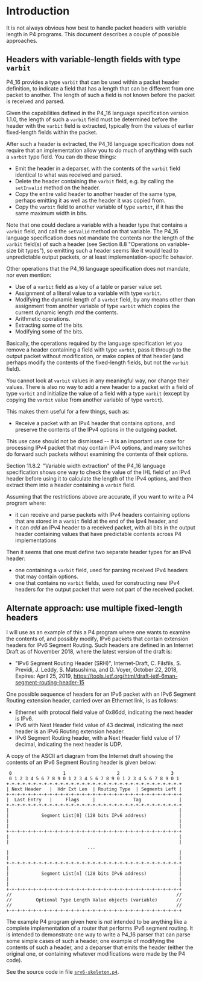 # Introduction

It is not always obvious how best to handle packet headers with
variable length in P4 programs.  This document describes a couple of
possible approaches.


## Headers with variable-length fields with type `varbit`

P4_16 provides a type `varbit` that can be used within a packet header
definition, to indicate a field that has a length that can be
different from one packet to another.  The length of such a field is
not known before the packet is received and parsed.

Given the capabilities defined in the P4_16 language specification
version 1.1.0, the length of such a `varbit` field must be determined
before the header with the `varbit` field is extracted, typically from
the values of earlier fixed-length fields within the packet.

After such a header is extracted, the P4_16 language specification
does not require that an implementation allow you to _do_ much of
anything with such a `varbit` type field.  You can do these things:

+ Emit the header in a deparser, with the contents of the `varbit`
  field identical to what was received and parsed.
+ Delete the header containing the `varbit` field, e.g. by calling the
  `setInvalid` method on the header.
+ Copy the entire valid header to another header of the same type,
  perhaps emitting it as well as the header it was copied from.
+ Copy the `varbit` field to another variable of type `varbit`, if it
  has the same maximum width in bits.

Note that one could declare a variable with a header type that
contains a `varbit` field, and call the `setValid` method on that
variable.  The P4_16 language specification does not mandate the
contents nor the length of the `varbit` field(s) of such a header (see
Section 8.8 "Operations on variable-size bit types"), so emitting such
a header seems like it would lead to unpredictable output packets, or
at least implementation-specific behavior.

Other operations that the P4_16 language specification does not
mandate, nor even mention:

+ Use of a `varbit` field as a key of a table or parser value set.
+ Assignment of a literal value to a variable with type `varbit`.
+ Modifying the dynamic length of a `varbit` field, by any means other
  than assignment from another variable of type `varbit` which copies
  the current dynamic length _and_ the contents.
+ Arithmetic operations.
+ Extracting some of the bits.
+ Modifying some of the bits.

Basically, the operations required by the language specification let
you remove a header containing a field with type `varbit`, pass it
through to the output packet without modification, or make copies of
that header (and perhaps modify the contents of the fixed-length
fields, but not the `varbit` field).

You cannot look at `varbit` values in any meaningful way, nor change
their values.  There is also no way to add a new header to a packet
with a field of type `varbit` and initialize the value of a field with
a type `varbit` (except by copying the `varbit` value from another
variable of type `varbit`).

This makes them useful for a few things, such as:

+ Receive a packet with an IPv4 header that contains options, and
  preserve the contents of the IPv4 options in the outgoing packet.

This use case should not be dismissed -- it is an important use case
for processing IPv4 packet that may contain IPv4 options, and many
switches do forward such packets without examining the contents of
their options.

Section 11.8.2 "Variable width extraction" of the P4_16 language
specification shows one way to check the value of the IHL field of an
IPv4 header before using it to calculate the length of the IPv4
options, and then extract them into a header containing a `varbit`
field.

Assuming that the restrictions above are accurate, if you want to
write a P4 program where:

+ it can receive and parse packets with IPv4 headers containing
  options that are stored in a `varbit` field at the end of the Ipv4
  header, and
+ it can _add_ an IPv4 header to a received packet, with all bits in
  the output header containing values that have predictable contents
  across P4 implementations

Then it seems that one must define two separate header types for an
IPv4 header:

+ one containing a `varbit` field, used for parsing received IPv4
  headers that may contain options.
+ one that contains no `varbit` fields, used for constructing new IPv4
  headers for the output packet that were not part of the received
  packet.


## Alternate approach: use multiple fixed-length headers

I will use as an example of this a P4 program where one wants to
examine the contents of, and possibly modify, IPv6 packets that
contain extension headers for IPv6 Segment Routing.  Such headers are
defined in an Internet Draft as of November 2018, where the latest
version of the draft is:

+ "IPv6 Segment Routing Header (SRH)", Internet-Draft, C. Filsfils,
  S. Previdi, J. Leddy, S. Matsushima, and D. Voyer, October 22, 2018,
  Expires: April 25, 2019,
  https://tools.ietf.org/html/draft-ietf-6man-segment-routing-header-15

One possible sequence of headers for an IPv6 packet with an IPv6
Segment Routing extension header, carried over an Ethernet link, is as
follows:

+ Ethernet with protocol field value of 0x86dd, indicating the next
  header is IPv6.
+ IPv6 with Next Header field value of 43 decimal, indicating the next
  header is an IPv6 Routing extension header.
+ IPv6 Segment Routing header, with a Next Header field value of 17
  decimal, indicating the next header is UDP.

A copy of the ASCII art diagram from the Internet draft showing the
contents of an IPv6 Segment Routing header is given below:

```
 0                   1                   2                   3
 0 1 2 3 4 5 6 7 8 9 0 1 2 3 4 5 6 7 8 9 0 1 2 3 4 5 6 7 8 9 0 1
+-+-+-+-+-+-+-+-+-+-+-+-+-+-+-+-+-+-+-+-+-+-+-+-+-+-+-+-+-+-+-+-+
| Next Header   |  Hdr Ext Len  | Routing Type  | Segments Left |
+-+-+-+-+-+-+-+-+-+-+-+-+-+-+-+-+-+-+-+-+-+-+-+-+-+-+-+-+-+-+-+-+
|  Last Entry   |     Flags     |              Tag              |
+-+-+-+-+-+-+-+-+-+-+-+-+-+-+-+-+-+-+-+-+-+-+-+-+-+-+-+-+-+-+-+-+
|                                                               |
|            Segment List[0] (128 bits IPv6 address)            |
|                                                               |
|                                                               |
+-+-+-+-+-+-+-+-+-+-+-+-+-+-+-+-+-+-+-+-+-+-+-+-+-+-+-+-+-+-+-+-+
|                                                               |
|                                                               |
                              ...
|                                                               |
|                                                               |
+-+-+-+-+-+-+-+-+-+-+-+-+-+-+-+-+-+-+-+-+-+-+-+-+-+-+-+-+-+-+-+-+
|                                                               |
|            Segment List[n] (128 bits IPv6 address)            |
|                                                               |
|                                                               |
+-+-+-+-+-+-+-+-+-+-+-+-+-+-+-+-+-+-+-+-+-+-+-+-+-+-+-+-+-+-+-+-+
//                                                             //
//         Optional Type Length Value objects (variable)       //
//                                                             //
+-+-+-+-+-+-+-+-+-+-+-+-+-+-+-+-+-+-+-+-+-+-+-+-+-+-+-+-+-+-+-+-+
```

The example P4 program given here is _not_ intended to be anything
like a complete implementation of a router that performs IPv6 segment
routing.  It is intended to demonstrate one way to write a P4_16
parser that can parse some simple cases of such a header, one example
of modifying the contents of such a header, and a deparser that emits
the header (either the original one, or containing whatever
modifications were made by the P4 code).

See the source code in file [`srv6-skeleton.p4`](srv6-skeleton.p4).
